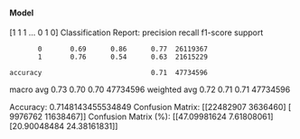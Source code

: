 #### Model
[1 1 1 ... 0 1 0]
Classification Report:
              precision    recall  f1-score   support

           0       0.69      0.86      0.77  26119367
           1       0.76      0.54      0.63  21615229

    accuracy                           0.71  47734596
   macro avg       0.73      0.70      0.70  47734596
weighted avg       0.72      0.71      0.71  47734596

Accuracy: 0.7148143455534849
Confusion Matrix:
[[22482907  3636460]
 [ 9976762 11638467]]
Confusion Matrix (%):
[[47.09981624  7.61808061]
 [20.90048484 24.38161831]]
